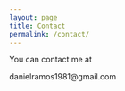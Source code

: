 ```yaml
---
layout: page
title: Contact
permalink: /contact/
---
```



<div>You can contact me at</div>
<p>danielramos1981@gmail.com</p>

